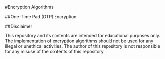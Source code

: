 #Encryption Algorithms

##One-Time Pad (OTP) Encryption


##Disclaimer

This repository and its contents are intended for educational purposes only. The implementation of encryption algorithms should not be used for any illegal or unethical activities. The author of this repository is not responsible for any misuse of the contents of this repository.
